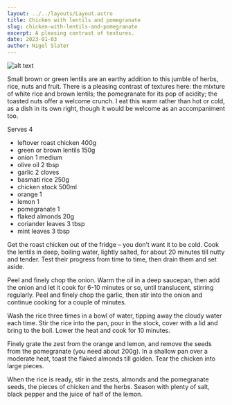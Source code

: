 ```yaml
---
layout: ../../layouts/Layout.astro
title: Chicken with lentils and pomegranate
slug: chicken-with-lentils-and-pomegranate
excerpt: A pleasing contrast of textures.
date: 2023-01-03
author: Nigel Slater
---
```


![alt text](https://i.guim.co.uk/img/media/7ac9714ef994866b2151714982306b60795a7ed5/0_388_4955_4953/master/4955.jpg?width=620&quality=85&dpr=1&s=none)

Small brown or green lentils are an earthy addition to this jumble of herbs, rice, nuts and fruit. There is a pleasing contrast of textures here: the mixture of white rice and brown lentils; the pomegranate for its pop of acidity; the toasted nuts offer a welcome crunch. I eat this warm rather than hot or cold, as a dish in its own right, though it would be welcome as an accompaniment too.

Serves 4

- leftover roast chicken 400g
- green or brown lentils 150g
- onion 1 medium
- olive oil 2 tbsp
- garlic 2 cloves
- basmati rice 250g
- chicken stock 500ml
- orange 1
- lemon 1
- pomegranate 1
- flaked almonds 20g
- coriander leaves 3 tbsp
- mint leaves 3 tbsp

Get the roast chicken out of the fridge – you don’t want it to be cold. Cook the lentils in deep, boiling water, lightly salted, for about 20 minutes till nutty and tender. Test their progress from time to time, then drain them and set aside.

Peel and finely chop the onion. Warm the oil in a deep saucepan, then add the onion and let it cook for 6-10 minutes or so, until translucent, stirring regularly. Peel and finely chop the garlic, then stir into the onion and continue cooking for a couple of minutes.

Wash the rice three times in a bowl of water, tipping away the cloudy water each time. Stir the rice into the pan, pour in the stock, cover with a lid and bring to the boil. Lower the heat and cook for 10 minutes.

Finely grate the zest from the orange and lemon, and remove the seeds from the pomegranate (you need about 200g). In a shallow pan over a moderate heat, toast the flaked almonds till golden. Tear the chicken into large pieces.

When the rice is ready, stir in the zests, almonds and the pomegranate seeds, the pieces of chicken and the herbs. Season with plenty of salt, black pepper and the juice of half of the lemon.